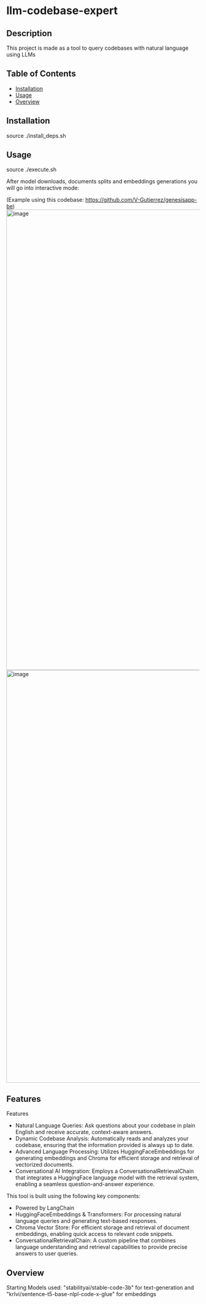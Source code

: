 # llm-codebase-expert
## Description
This project is made as a tool to query codebases with natural language using LLMs

## Table of Contents

- [Installation](#installation)
- [Usage](#usage)
- [Overview](#overview)

## Installation

source ./install_deps.sh

## Usage

source ./execute.sh

After model downloads, documents splits and embeddings generations you will go into interactive mode: 

(Example using this codebase: https://github.com/V-Gutierrez/genesisapp-be)
<img width="1202" alt="image" src="https://github.com/V-Gutierrez/llm-codebase-expert/assets/62355596/631bba51-0aa0-4b88-8626-16afef28a555">
<img width="1077" alt="image" src="https://github.com/V-Gutierrez/llm-codebase-expert/assets/62355596/edc85e3c-63ed-42f0-a93f-1fd334e8ca0b">



## Features

Features

- Natural Language Queries: Ask questions about your codebase in plain English and receive accurate, context-aware answers.
- Dynamic Codebase Analysis: Automatically reads and analyzes your codebase, ensuring that the information provided is always up to date.
- Advanced Language Processing: Utilizes HuggingFaceEmbeddings for generating embeddings and Chroma for efficient storage and retrieval of vectorized documents.
- Conversational AI Integration: Employs a ConversationalRetrievalChain that integrates a HuggingFace language model with the retrieval system, enabling a seamless question-and-answer experience.

This tool is built using the following key components:

- Powered by LangChain
- HuggingFaceEmbeddings & Transformers: For processing natural language queries and generating text-based responses.
- Chroma Vector Store: For efficient storage and retrieval of document embeddings, enabling quick access to relevant code snippets.
- ConversationalRetrievalChain: A custom pipeline that combines language understanding and retrieval capabilities to provide precise answers to user queries.

## Overview

Starting Models used: "stabilityai/stable-code-3b" for text-generation and "krlvi/sentence-t5-base-nlpl-code-x-glue" for embeddings
